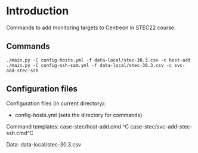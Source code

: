 # Introduction

Commands to add monitoring targets to Centreon in STEC22 course.

## Commands

````
./main.py -C config-hosts.yml -f data-local/stec-30.3.csv -c host-add 
./main.py -C config-ssh-sam.yml -f data-local/stec-30.3.csv -c svc-add-stec-ssh
````


## Configuration files
Configuration files (in current directory):
- config-hosts.yml (sets the directory for commands)

Command templates:
case-stec/host-add.cmd ^C
case-stec/svc-add-stec-ssh.cmd^C

Data:
data-local/stec-30.3.csv


